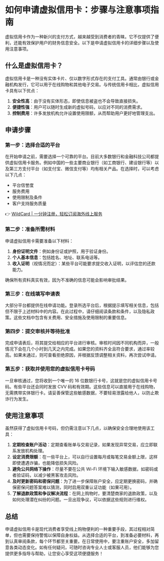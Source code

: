 # 如何申请虚拟信用卡：步骤与注意事项指南

虚拟信用卡作为一种新兴的支付方式，越来越受到消费者的青睐。它不仅提供了便利，还能有效保护用户的财务信息安全。以下是申请虚拟信用卡的详细步骤以及使用注意事项。

## 什么是虚拟信用卡？

虚拟信用卡是一种没有实体卡片、仅以数字形式存在的支付工具。通常由银行或金融机构发行，它可以用于在线购物和其他电子交易。与传统信用卡相比，虚拟信用卡具有以下优点：

1. **安全性高**：由于没有实体形态，即使信息被盗也不会导致直接损失。
2. **便捷性强**：用户可以随时生成新的虚拟号码，以应对不同的消费需求。
3. **控制费用**：许多发放机构允许设置使用限额，从而帮助用户更好地管理支出。

## 申请步骤

### 第一步：选择合适的平台

在开始申请之前，需要选择一个可靠的平台。目前大多数银行和金融科技公司都提供虚拟信用卡服务。例如中国的一些主要商业银行（如工商银行、建设银行等）以及第三方支付平台（如支付宝、微信支付等）均有相关产品。在选择时，可以考虑以下几点：

- 平台信誉度
- 服务费用
- 使用限制及条件
- 客户支持服务质量

👉 [WildCard | 一分钟注册，轻松订阅海外线上服务](https://bbtdd.com/WildCard)

### 第二步：准备所需材料

申请虚拟信用卡需要准备以下材料：

1. **身份证明文件**：例如身份证或护照，用于验证身份。
2. **个人基本信息**：包括姓名、地址、联系电话等。
3. **收入证明**（视情况而定）：某些平台可能要求提交收入证明，以评估您的还款能力。

确保所有资料真实有效，因为不准确的信息可能会影响审批结果。

### 第三步：在线填写申请表

大部分平台都提供在线申请功能。登录所选平台后，根据提示填写相关信息，包括但不限于上述材料中的内容。在此过程中，请仔细阅读条款和条件，以及隐私政策。这些文档中包含有关费用、安全措施及使用限制的重要信息。

### 第四步：提交审核并等待批准

完成申请表后，将其提交给相应的平台进行审核。审核时间因不同机构而异，一般情况下会在几个小时到几天之内完成。如果您的资料齐全且符合要求，通过率较高。如果未通过，则可查看拒绝原因，并根据反馈调整相关资料，再次尝试申请。

### 第五步：获取并使用您的虚拟信用卡号码

一旦审核通过，您将收到一个唯一的 16 位数银行卡号，这就是您的虚拟信用卡号码。有些平台还会同时发放 CVV 码和有效期。这些信息可以直接用于在线购物，无需携带实体银行卡。请妥善保管这些敏感数据，不要轻易泄露给他人，以防止欺诈行为发生。

## 使用注意事项

虽然获得了虚拟信用卡号码，但仍需注意以下几点，以确保安全合理地使用该工具：

1. **定期检查账户活动**：定期查看账单与交易记录，如果发现异常交易，应立即联系发放机构处理。
2. **设定消费限额**：在一些平台上，可以自行设置每月或每笔交易金额上限，这样即使遭遇诈骗，也能降低损失风险。
3. **避免公共网络下操作**：尽量不要在公共 Wi-Fi 环境下输入敏感数据，如密码或者验证码，以减少被黑客攻击风险。
4. **及时更新密码和密保问题**：为了进一步保障账户安全，应定期更换密码，并确保密保问题答案难以猜测，同时启用双重认证功能（如果可用）。
5. **了解退款政策和争议解决流程**：在网上购物时，要清楚商家的退款政策，以及如何处理潜在纠纷的问题。一旦出现争议，可以依据这些规则进行维权。

## 总结

申请虚拟信用卡是现代消费者享受线上购物便利的一种重要手段，其过程相对简单，但也需要保持警惕以保障自身权益。从选择合适的平台，到准备必要材料，再到认真审阅条款，每个环节都至关重要。在日常使用中，要注重账户安全，多加留意各类动态变化。如有任何疑问，可随时咨询专业人士或客服人员，他们能够为您提供更多指导与帮助，让您安心享受这项便捷服务！